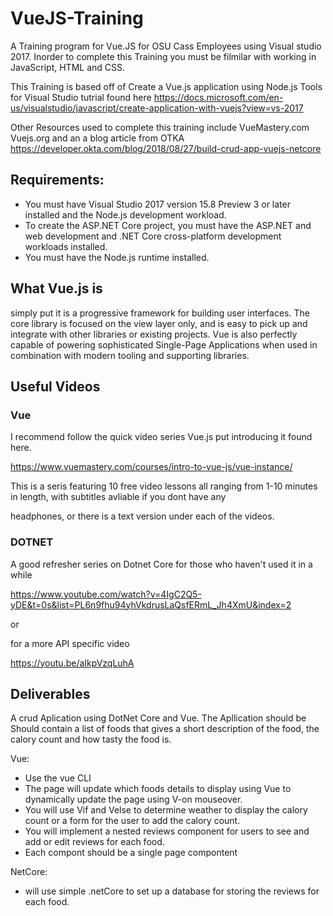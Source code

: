 # VueJS-Training
A Training program for Vue.JS for OSU Cass Employees using Visual studio 2017. Inorder to complete this Training you must be filmilar with working in JavaScript, HTML and CSS. 

This Training is based off of Create a Vue.js application using Node.js Tools for Visual Studio tutrial found here
https://docs.microsoft.com/en-us/visualstudio/javascript/create-application-with-vuejs?view=vs-2017

Other Resources used to complete this training include
 VueMastery.com
 Vuejs.org
 and an a blog article from OTKA
 https://developer.okta.com/blog/2018/08/27/build-crud-app-vuejs-netcore

## Requirements:
- You must have Visual Studio 2017 version 15.8 Preview 3 or later installed and the Node.js development workload.
- To create the ASP.NET Core project, you must have the ASP.NET and web development and .NET Core cross-platform development workloads installed.
- You must have the Node.js runtime installed.

## What Vue.js is
simply put it is a progressive framework for building user interfaces. The core library is focused on the view layer only, and is easy to pick up and integrate with other libraries or existing projects.  Vue is also perfectly capable of powering sophisticated Single-Page Applications when used in combination with modern tooling and supporting libraries.
## Useful Videos
 ### Vue
I recommend follow the quick video series Vue.js put introducing it found here. 

https://www.vuemastery.com/courses/intro-to-vue-js/vue-instance/ 

This is a seris featuring 10 free video lessons all ranging from 1-10 minutes in length, with subtitles avliable if you dont have any 

headphones, or there is a text version under each of the videos.
  ### DOTNET  
A good refresher series on Dotnet Core for those who haven't used it in a while

https://www.youtube.com/watch?v=4IgC2Q5-yDE&t=0s&list=PL6n9fhu94yhVkdrusLaQsfERmL_Jh4XmU&index=2

or 

for a more API specific video

https://youtu.be/aIkpVzqLuhA

## Deliverables
 A crud Aplication using DotNet Core and Vue. The Apllication should be Should contain a list of foods that gives a short description of the food, the calory count and how tasty the food is. 


Vue:
 * Use the vue CLI
 * The page will update which foods details to display using Vue to dynamically update the page using V-on mouseover.
 * You will use Vif and Velse to determine weather to display the calory count or a form for the user to add the calory count.
 * You will implement a nested reviews component for users to see and add or edit reviews for each food.
 * Each compont should be a single page compontent


NetCore:
 * will use simple .netCore to set up a database for storing the reviews for each food.
